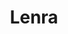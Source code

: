 ---
key: lenra
title: Lenra
category: 2048
logoURL: logos/2048-lenra.png
url: https://lenra.io/
socials: []
---